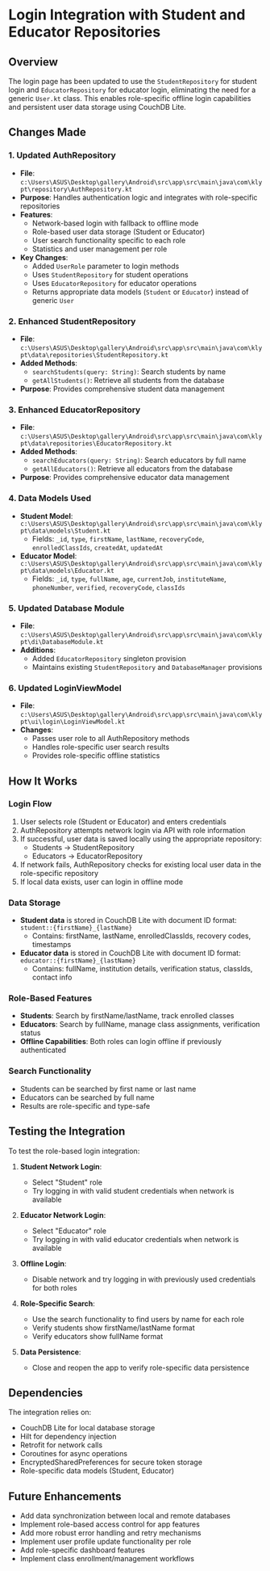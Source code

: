 # Login Integration with Student and Educator Repositories

## Overview

The login page has been updated to use the `StudentRepository` for student login and `EducatorRepository` for educator login, eliminating the need for a generic `User.kt` class. This enables role-specific offline login capabilities and persistent user data storage using CouchDB Lite.

## Changes Made

### 1. Updated AuthRepository
- **File**: `c:\Users\ASUS\Desktop\gallery\Android\src\app\src\main\java\com\klypt\repository\AuthRepository.kt`
- **Purpose**: Handles authentication logic and integrates with role-specific repositories
- **Features**:
  - Network-based login with fallback to offline mode
  - Role-based user data storage (Student or Educator)
  - User search functionality specific to each role
  - Statistics and user management per role
- **Key Changes**:
  - Added `UserRole` parameter to login methods
  - Uses `StudentRepository` for student operations
  - Uses `EducatorRepository` for educator operations
  - Returns appropriate data models (`Student` or `Educator`) instead of generic `User`

### 2. Enhanced StudentRepository
- **File**: `c:\Users\ASUS\Desktop\gallery\Android\src\app\src\main\java\com\klypt\data\repositories\StudentRepository.kt`
- **Added Methods**:
  - `searchStudents(query: String)`: Search students by name
  - `getAllStudents()`: Retrieve all students from the database
- **Purpose**: Provides comprehensive student data management

### 3. Enhanced EducatorRepository
- **File**: `c:\Users\ASUS\Desktop\gallery\Android\src\app\src\main\java\com\klypt\data\repositories\EducatorRepository.kt`
- **Added Methods**:
  - `searchEducators(query: String)`: Search educators by full name
  - `getAllEducators()`: Retrieve all educators from the database
- **Purpose**: Provides comprehensive educator data management

### 4. Data Models Used
- **Student Model**: `c:\Users\ASUS\Desktop\gallery\Android\src\app\src\main\java\com\klypt\data\models\Student.kt`
  - Fields: `_id`, `type`, `firstName`, `lastName`, `recoveryCode`, `enrolledClassIds`, `createdAt`, `updatedAt`
- **Educator Model**: `c:\Users\ASUS\Desktop\gallery\Android\src\app\src\main\java\com\klypt\data\models\Educator.kt`
  - Fields: `_id`, `type`, `fullName`, `age`, `currentJob`, `instituteName`, `phoneNumber`, `verified`, `recoveryCode`, `classIds`

### 5. Updated Database Module
- **File**: `c:\Users\ASUS\Desktop\gallery\Android\src\app\src\main\java\com\klypt\di\DatabaseModule.kt`
- **Additions**:
  - Added `EducatorRepository` singleton provision
  - Maintains existing `StudentRepository` and `DatabaseManager` provisions

### 6. Updated LoginViewModel
- **File**: `c:\Users\ASUS\Desktop\gallery\Android\src\app\src\main\java\com\klypt\ui\login\LoginViewModel.kt`
- **Changes**:
  - Passes user role to all AuthRepository methods
  - Handles role-specific user search results
  - Provides role-specific offline statistics

## How It Works

### Login Flow
1. User selects role (Student or Educator) and enters credentials
2. AuthRepository attempts network login via API with role information
3. If successful, user data is saved locally using the appropriate repository:
   - Students → StudentRepository
   - Educators → EducatorRepository
4. If network fails, AuthRepository checks for existing local user data in the role-specific repository
5. If local data exists, user can login in offline mode

### Data Storage
- **Student data** is stored in CouchDB Lite with document ID format: `student::{firstName}_{lastName}`
  - Contains: firstName, lastName, enrolledClassIds, recovery codes, timestamps
- **Educator data** is stored in CouchDB Lite with document ID format: `educator::{firstName}_{lastName}`
  - Contains: fullName, institution details, verification status, classIds, contact info

### Role-Based Features
- **Students**: Search by firstName/lastName, track enrolled classes
- **Educators**: Search by fullName, manage class assignments, verification status
- **Offline Capabilities**: Both roles can login offline if previously authenticated

### Search Functionality
- Students can be searched by first name or last name
- Educators can be searched by full name
- Results are role-specific and type-safe

## Testing the Integration

To test the role-based login integration:

1. **Student Network Login**: 
   - Select "Student" role
   - Try logging in with valid student credentials when network is available
   
2. **Educator Network Login**:
   - Select "Educator" role  
   - Try logging in with valid educator credentials when network is available

3. **Offline Login**: 
   - Disable network and try logging in with previously used credentials for both roles

4. **Role-Specific Search**: 
   - Use the search functionality to find users by name for each role
   - Verify students show firstName/lastName format
   - Verify educators show fullName format

5. **Data Persistence**: 
   - Close and reopen the app to verify role-specific data persistence

## Dependencies

The integration relies on:
- CouchDB Lite for local database storage
- Hilt for dependency injection  
- Retrofit for network calls
- Coroutines for async operations
- EncryptedSharedPreferences for secure token storage
- Role-specific data models (Student, Educator)

## Future Enhancements

- Add data synchronization between local and remote databases
- Implement role-based access control for app features
- Add more robust error handling and retry mechanisms
- Implement user profile update functionality per role
- Add role-specific dashboard features
- Implement class enrollment/management workflows
